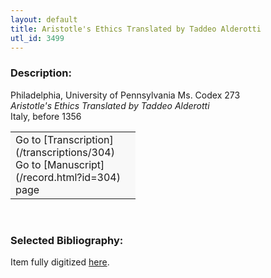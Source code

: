```yaml
---
layout: default
title: Aristotle's Ethics Translated by Taddeo Alderotti
utl_id: 3499
---
```


### Description:

Philadelphia, University of Pennsylvania Ms. Codex 273<br>
_Aristotle's Ethics Translated by Taddeo Alderotti_<br>
Italy, before 1356

<table border="0.5" cellpadding="1" cellspacing="1" style="width: 200px; background-color:#F8F8F8;"><tbody><tr><td>Go to [Transcription](/transcriptions/304)<br>
Go to [Manuscript](/record.html?id=304) page</td></tr></tbody></table> 

### Selected Bibliography:

Item fully digitized [here](http://hdl.library.upenn.edu/1017/d/medren/9924864513503681).

